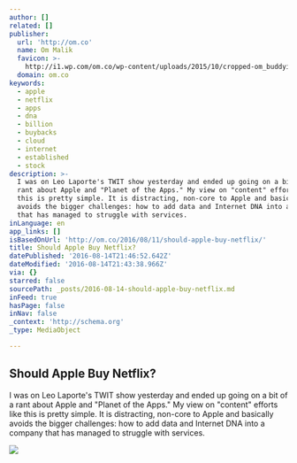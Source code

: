 ```yaml
---
author: []
related: []
publisher:
  url: 'http://om.co'
  name: Om Malik
  favicon: >-
    http://i1.wp.com/om.co/wp-content/uploads/2015/10/cropped-om_buddyicon.gif?fit=192%2C192
  domain: om.co
keywords:
  - apple
  - netflix
  - apps
  - dna
  - billion
  - buybacks
  - cloud
  - internet
  - established
  - stock
description: >-
  I was on Leo Laporte's TWIT show yesterday and ended up going on a bit of a
  rant about Apple and "Planet of the Apps." My view on "content" efforts like
  this is pretty simple. It is distracting, non-core to Apple and basically
  avoids the bigger challenges: how to add data and Internet DNA into a company
  that has managed to struggle with services.
inLanguage: en
app_links: []
isBasedOnUrl: 'http://om.co/2016/08/11/should-apple-buy-netflix/'
title: Should Apple Buy Netflix?
datePublished: '2016-08-14T21:46:52.642Z'
dateModified: '2016-08-14T21:43:38.966Z'
via: {}
starred: false
sourcePath: _posts/2016-08-14-should-apple-buy-netflix.md
inFeed: true
hasPage: false
inNav: false
_context: 'http://schema.org'
_type: MediaObject

---
```

<article style=""><h1>Should Apple Buy Netflix?</h1><p>I was on Leo Laporte's TWIT show yesterday and ended up going on a bit of a rant about Apple and "Planet of the Apps." My view on "content" efforts like this is pretty simple. It is distracting, non-core to Apple and basically avoids the bigger challenges: how to add data and Internet DNA into a company that has managed to struggle with services.</p><img src="http://om.co/wp-content/uploads/2016/08/NetflixOffice.jpg" /></article>